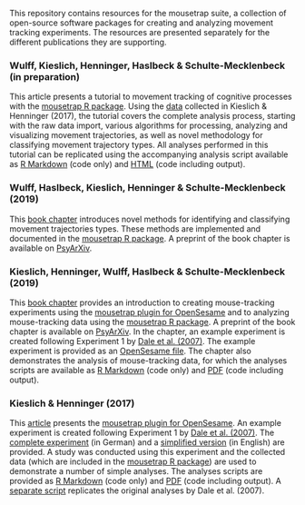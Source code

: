 This repository contains resources for the mousetrap suite, a collection of open-source software packages for creating and analyzing movement tracking experiments. The resources are presented separately for the different publications they are supporting.


### Wulff, Kieslich, Henninger, Haslbeck & Schulte-Mecklenbeck (in preparation)

This article presents a tutorial to movement tracking of cognitive processes with the [mousetrap R package](http://pascalkieslich.github.io/mousetrap/). Using the [data](http://pascalkieslich.github.io/mousetrap/reference/KH2017_raw.html) collected in Kieslich & Henninger (2017), the tutorial covers the complete analysis process, starting with the raw data import, various algorithms for processing, analyzing and visualizing movement trajectories, as well as novel methodology for classifying movement trajectory types. All analyses performed in this tutorial can be replicated using the accompanying analysis script available as [R Markdown](Kieslichetal2019_chapter/tutorial_analyses.Rmd) (code only) and [HTML](Kieslichetal2019_chapter/tutorial_analyses.pdf) (code including output).

### Wulff, Haslbeck, Kieslich, Henninger & Schulte-Mecklenbeck (2019)

This [book chapter](https://doi.org/10.4324/9781315160559-10) introduces novel methods for identifying and classifying movement trajectories types. These methods are implemented and documented in the [mousetrap R package](http://pascalkieslich.github.io/mousetrap/reference/mousetrap.html#cluster-functions). A preprint of the book chapter is available on [PsyArXiv](https://psyarxiv.com/6edca/).


### Kieslich, Henninger, Wulff, Haslbeck & Schulte-Mecklenbeck (2019)

This [book chapter](https://doi.org/10.4324/9781315160559-9) provides an introduction to creating mouse-tracking experiments using the [mousetrap plugin for OpenSesame](https://github.com/pascalkieslich/mousetrap-os) and to analyzing mouse-tracking data using the [mousetrap R package](http://pascalkieslich.github.io/mousetrap/). A preprint of the book chapter is available on [PsyArXiv](https://psyarxiv.com/zuvqa/). In the chapter, an example experiment is created following Experiment 1 by [Dale et al. (2007)](https://doi.org/10.3758/BF03195938). The example experiment is provided as an [OpenSesame file](Kieslichetal2019_chapter/tutorial_experiment.osexp). The chapter also demonstrates the analysis of mouse-tracking data, for which the analyses scripts are available as [R Markdown](Kieslichetal2019_chapter/tutorial_analyses.Rmd) (code only) and [PDF](Kieslichetal2019_chapter/tutorial_analyses.pdf) (code including output).


### Kieslich & Henninger (2017)

This [article](https://doi.org/10.3758/s13428-017-0900-z) presents the [mousetrap plugin for OpenSesame](https://github.com/pascalkieslich/mousetrap-os). An example experiment is created following Experiment 1 by [Dale et al. (2007)](https://doi.org/10.3758/BF03195938). The [complete experiment](KieslichHenninger2017/experiment/experiment_german_full_version.osexp) (in German) and a [simplified version](KieslichHenninger2017/experiment/experiment_english_simplified.osexp) (in English) are provided. A study was conducted using this experiment and the collected data (which are included in the [mousetrap R package](http://pascalkieslich.github.io/mousetrap/reference/KH2017_raw.html)) are used to demonstrate a number of simple analyses. The analyses scripts are provided as [R Markdown](KieslichHenninger2017/KH2017_analyses.Rmd) (code only) and [PDF](KieslichHenninger2017/KH2017_analyses.pdf) (code including output). A [separate script](KieslichHenninger2017/KH2017_analyses_following_Dale_et_al.pdf) replicates the original analyses by Dale et al. (2007).
